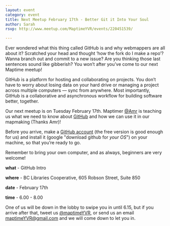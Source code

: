 ```yaml
---
layout: event
category: event
title: Next Meetup February 17th - Better Git it Into Your Soul
author: Sarah
rsvp: http://www.meetup.com/MaptimeYVR/events/220451539/

--- 
```



Ever wondered what this thing called GitHub is and why webmappers are all about it? Scratched your head and thought ‘how the fork do I make a repo’? Wanna branch out and commit to a new issue? Are you thinking those last sentences sound like gibberish? You won’t after you’ve come to our next Maptime meetup!

GitHub is a platform for hosting and collaborating on projects. You don’t have to worry about losing data on your hard drive or managing a project across multiple computers — sync from anywhere. Most importantly, GitHub is a collaborative and asynchronous workflow for building software better, together.

Our next meetup is on Tuesday February 17th. Maptimer [@Amr](https://twitter.com/AmrEldib) is teaching us what we need to know about [GitHub](http://github.com/) and how we can use it in our mapmaking (Thanks Amr)! 

Before you arrive, make a [GitHub account](https://help.github.com/articles/signing-up-for-a-new-github-account/) (the free version is good enough for us) and install it (google "download github for *your OS*") on your machine, so that you’re ready to go.

Remember to bring your own computer, and as always, beginners are very welcome!

**what** - GitHub Intro

**where** - BC Libraries Cooperative, 605 Robson Street, Suite 850

**date** - February 17th 

**time** - 6.00 - 8.00

One of us will be down in the lobby to swipe you in until 6.15, but if you arrive after that, tweet us [@maptimeYVR](https://twitter.com/maptimeYVR), or send us an email maptimeYVR@gmail.com and we will come down to let you in.